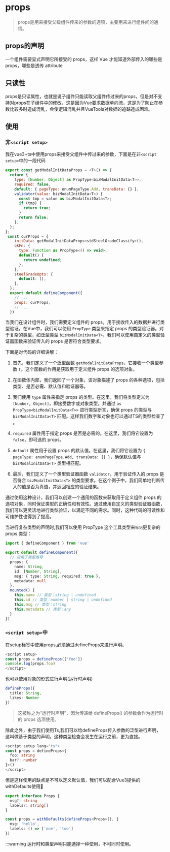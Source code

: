 # props

>props是用来接受父级组件传来的参数的选项，主要用来进行组件间的通信。

## props的声明
一个组件需要显式声明它所接受的 props，这样 Vue 才能知道外部传入的哪些是 props，哪些是透传 attribute

## 只读性
props是只读属性，也就是说子组件只能读取父组件传过来的props，但是对不支持对props在子组件中的修改，这是因为Vue要求数据单向流，这是为了防止在参数比较多时造成混乱，会使逻辑混乱并且VueTools对数据的追踪造成困难。

## 使用
### 非`<script setup>`
我在vue3+ts中使用props来接受父组件中传过来的参数，下面是在非`<script setup>`中的一段代码
``` js
export const getModalInitDataProps = <T>() => {
  return {
    type: [Number, Object] as PropType<bizModalInitData<T>>,
    required: false,
    default: { pageType: enumPageType.Add, transData: {} },
    validator(value: bizModalInitData<T>) {
      const tmp = value as bizModalInitData<T>;
      if (tmp) {
        return true;
      }
      return false;
    },
  };
};
 const curProps = {
    initData: getModalInitDataProps<stdSteelGradeClassify>(),
    okFn: {
      type: Function as PropType<() => void>,
      default() {
        return undefined;
      },
    },
    steelGradeOpts: {
      default: [],
    },
  };
  export default defineComponent({
    // ...
    props: curProps,
    // ...
  })
```
当我们在设计组件时，我们需要定义组件的 props，用于接收传入的数据并进行类型验证。在Vue中，我们可以使用 `PropType` 类型来指定 props 的类型验证器。对于复杂的类型，如泛型类型 `bizModalInitData<T>`，我们可以使用自定义的类型验证器函数来验证传入的 props 是否符合类型要求。

下面是对代码的详细讲解：

1. 首先，我们定义了一个泛型函数 `getModalInitDataProps`，它接收一个类型参数 `T`。这个函数的作用是获取用于定义组件 props 的选项对象。

2. 在函数体内部，我们返回了一个对象，该对象描述了 props 的各种选项，包括类型、是否必需、默认值和验证器等。

3. 我们使用 `type` 属性来指定 props 的类型。在这里，我们将类型定义为 `[Number, Object]`，即接受数字或对象类型。并通过 `as PropType<bizModalInitData<T>>` 进行类型断言，确保 props 的类型与 `bizModalInitData<T>` 匹配。这样我们数字和对象也可以通过TS的类型检查了
。

4. `required` 属性用于指定 props 是否是必需的。在这里，我们将它设置为 `false`，即可选的 props。

5. `default` 属性用于设置 props 的默认值。在这里，我们将它设置为 `{ pageType: enumPageType.Add, transData: {} }`，确保默认值与 `bizModalInitData<T>` 类型相匹配。

6. 最后，我们定义了一个类型验证器函数 `validator`，用于验证传入的 props 是否符合 `bizModalInitData<T>` 的类型要求。在这个例子中，我们简单地判断传入的值是否为真值，并返回相应的验证结果。

通过使用这种设计，我们可以创建一个通用的函数来获取用于定义组件 props 的选项对象，同时保证类型的正确性和有效性。通过使用自定义的类型验证器函数，我们可以更灵活地进行类型验证，以满足不同的需求。同时，这种代码的可读性和可维护性也得到了提高。

当进行复杂类型的声明时,我们可以使用 PropType 这个工具类型来`标记`更复杂的 props 类型：

``` ts
import { defineComponent } from 'vue'

export default defineComponent({
  // 启用了类型推导
  props: {
    name: String,
    id: [Number, String],
    msg: { type: String, required: true },
    metadata: null
  },
  mounted() {
    this.name // 类型：string | undefined
    this.id // 类型：number | string | undefined
    this.msg // 类型：string
    this.metadata // 类型：any
  }
})

```

### `<script setup>`中

在setup标签中使用props,必须通过defineProps来进行声明。

``` js
<script setup>
const props = defineProps(['foo'])
console.log(props.foo)
</script>
```

也可以使用对象的形式进行声明(运行时声明)

``` ts
defineProps({
  title: String,
  likes: Number
})
```

>这被称之为“运行时声明”，因为传递给 defineProps() 的参数会作为运行时的 props 选项使用。

除此之外，由于我们使用Ts,我们可以给defineProps传入参数的泛型进行声明，这叫做基于类型的声明，这种类型检查会发生在运行之前，更为直接。

``` ts
<script setup lang="ts">
const props = defineProps<{
  foo: string
  bar?: number
}>()
</script>
```

但是这样使用的缺点是不可以定义默认值，我们可以配合Vue3提供的withDefaults使用🙌

``` ts
export interface Props {
  msg?: string
  labels?: string[]
}

const props = withDefaults(defineProps<Props>(), {
  msg: 'hello',
  labels: () => ['one', 'two']
})
```

 :::warning   运行时和类型声明只能选择一种使用，不可同时使用。


